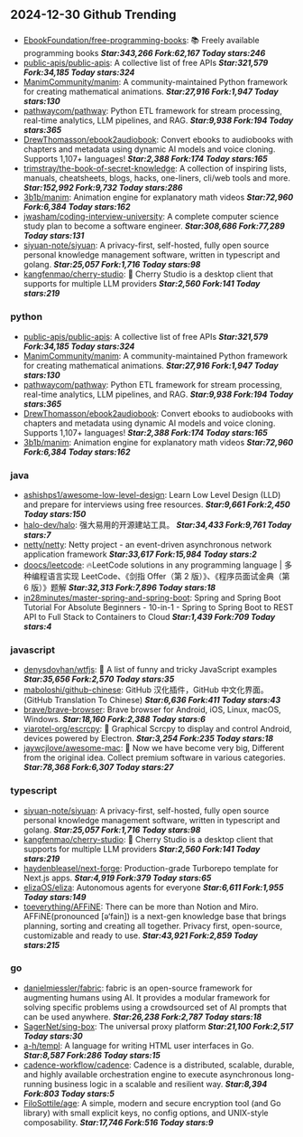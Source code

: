 ## 2024-12-30 Github Trending

### 
* [EbookFoundation/free-programming-books](https://github.com/EbookFoundation/free-programming-books): 📚 Freely available programming books ***Star:343,266 Fork:62,167 Today stars:246***
* [public-apis/public-apis](https://github.com/public-apis/public-apis): A collective list of free APIs ***Star:321,579 Fork:34,185 Today stars:324***
* [ManimCommunity/manim](https://github.com/ManimCommunity/manim): A community-maintained Python framework for creating mathematical animations. ***Star:27,916 Fork:1,947 Today stars:130***
* [pathwaycom/pathway](https://github.com/pathwaycom/pathway): Python ETL framework for stream processing, real-time analytics, LLM pipelines, and RAG. ***Star:9,938 Fork:194 Today stars:365***
* [DrewThomasson/ebook2audiobook](https://github.com/DrewThomasson/ebook2audiobook): Convert ebooks to audiobooks with chapters and metadata using dynamic AI models and voice cloning. Supports 1,107+ languages! ***Star:2,388 Fork:174 Today stars:165***
* [trimstray/the-book-of-secret-knowledge](https://github.com/trimstray/the-book-of-secret-knowledge): A collection of inspiring lists, manuals, cheatsheets, blogs, hacks, one-liners, cli/web tools and more. ***Star:152,992 Fork:9,732 Today stars:286***
* [3b1b/manim](https://github.com/3b1b/manim): Animation engine for explanatory math videos ***Star:72,960 Fork:6,384 Today stars:162***
* [jwasham/coding-interview-university](https://github.com/jwasham/coding-interview-university): A complete computer science study plan to become a software engineer. ***Star:308,686 Fork:77,289 Today stars:131***
* [siyuan-note/siyuan](https://github.com/siyuan-note/siyuan): A privacy-first, self-hosted, fully open source personal knowledge management software, written in typescript and golang. ***Star:25,057 Fork:1,716 Today stars:98***
* [kangfenmao/cherry-studio](https://github.com/kangfenmao/cherry-studio): 🍒 Cherry Studio is a desktop client that supports for multiple LLM providers ***Star:2,560 Fork:141 Today stars:219***

### python
* [public-apis/public-apis](https://github.com/public-apis/public-apis): A collective list of free APIs ***Star:321,579 Fork:34,185 Today stars:324***
* [ManimCommunity/manim](https://github.com/ManimCommunity/manim): A community-maintained Python framework for creating mathematical animations. ***Star:27,916 Fork:1,947 Today stars:130***
* [pathwaycom/pathway](https://github.com/pathwaycom/pathway): Python ETL framework for stream processing, real-time analytics, LLM pipelines, and RAG. ***Star:9,938 Fork:194 Today stars:365***
* [DrewThomasson/ebook2audiobook](https://github.com/DrewThomasson/ebook2audiobook): Convert ebooks to audiobooks with chapters and metadata using dynamic AI models and voice cloning. Supports 1,107+ languages! ***Star:2,388 Fork:174 Today stars:165***
* [3b1b/manim](https://github.com/3b1b/manim): Animation engine for explanatory math videos ***Star:72,960 Fork:6,384 Today stars:162***

### java
* [ashishps1/awesome-low-level-design](https://github.com/ashishps1/awesome-low-level-design): Learn Low Level Design (LLD) and prepare for interviews using free resources. ***Star:9,661 Fork:2,450 Today stars:150***
* [halo-dev/halo](https://github.com/halo-dev/halo): 强大易用的开源建站工具。 ***Star:34,433 Fork:9,761 Today stars:7***
* [netty/netty](https://github.com/netty/netty): Netty project - an event-driven asynchronous network application framework ***Star:33,617 Fork:15,984 Today stars:2***
* [doocs/leetcode](https://github.com/doocs/leetcode): 🔥LeetCode solutions in any programming language | 多种编程语言实现 LeetCode、《剑指 Offer（第 2 版）》、《程序员面试金典（第 6 版）》题解 ***Star:32,313 Fork:7,896 Today stars:18***
* [in28minutes/master-spring-and-spring-boot](https://github.com/in28minutes/master-spring-and-spring-boot): Spring and Spring Boot Tutorial For Absolute Beginners - 10-in-1 - Spring to Spring Boot to REST API to Full Stack to Containers to Cloud ***Star:1,439 Fork:709 Today stars:4***

### javascript
* [denysdovhan/wtfjs](https://github.com/denysdovhan/wtfjs): 🤪 A list of funny and tricky JavaScript examples ***Star:35,656 Fork:2,570 Today stars:35***
* [maboloshi/github-chinese](https://github.com/maboloshi/github-chinese): GitHub 汉化插件，GitHub 中文化界面。 (GitHub Translation To Chinese) ***Star:6,636 Fork:411 Today stars:43***
* [brave/brave-browser](https://github.com/brave/brave-browser): Brave browser for Android, iOS, Linux, macOS, Windows. ***Star:18,160 Fork:2,388 Today stars:6***
* [viarotel-org/escrcpy](https://github.com/viarotel-org/escrcpy): 📱 Graphical Scrcpy to display and control Android, devices powered by Electron. ***Star:3,254 Fork:235 Today stars:18***
* [jaywcjlove/awesome-mac](https://github.com/jaywcjlove/awesome-mac):  Now we have become very big, Different from the original idea. Collect premium software in various categories. ***Star:78,368 Fork:6,307 Today stars:27***

### typescript
* [siyuan-note/siyuan](https://github.com/siyuan-note/siyuan): A privacy-first, self-hosted, fully open source personal knowledge management software, written in typescript and golang. ***Star:25,057 Fork:1,716 Today stars:98***
* [kangfenmao/cherry-studio](https://github.com/kangfenmao/cherry-studio): 🍒 Cherry Studio is a desktop client that supports for multiple LLM providers ***Star:2,560 Fork:141 Today stars:219***
* [haydenbleasel/next-forge](https://github.com/haydenbleasel/next-forge): Production-grade Turborepo template for Next.js apps. ***Star:4,919 Fork:379 Today stars:65***
* [elizaOS/eliza](https://github.com/elizaOS/eliza): Autonomous agents for everyone ***Star:6,611 Fork:1,955 Today stars:149***
* [toeverything/AFFiNE](https://github.com/toeverything/AFFiNE): There can be more than Notion and Miro. AFFiNE(pronounced [ə‘fain]) is a next-gen knowledge base that brings planning, sorting and creating all together. Privacy first, open-source, customizable and ready to use. ***Star:43,921 Fork:2,859 Today stars:215***

### go
* [danielmiessler/fabric](https://github.com/danielmiessler/fabric): fabric is an open-source framework for augmenting humans using AI. It provides a modular framework for solving specific problems using a crowdsourced set of AI prompts that can be used anywhere. ***Star:26,238 Fork:2,787 Today stars:18***
* [SagerNet/sing-box](https://github.com/SagerNet/sing-box): The universal proxy platform ***Star:21,100 Fork:2,517 Today stars:30***
* [a-h/templ](https://github.com/a-h/templ): A language for writing HTML user interfaces in Go. ***Star:8,587 Fork:286 Today stars:15***
* [cadence-workflow/cadence](https://github.com/cadence-workflow/cadence): Cadence is a distributed, scalable, durable, and highly available orchestration engine to execute asynchronous long-running business logic in a scalable and resilient way. ***Star:8,394 Fork:803 Today stars:5***
* [FiloSottile/age](https://github.com/FiloSottile/age): A simple, modern and secure encryption tool (and Go library) with small explicit keys, no config options, and UNIX-style composability. ***Star:17,746 Fork:516 Today stars:9***

